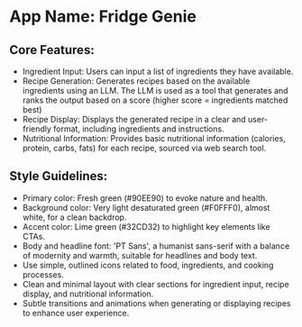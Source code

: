 # **App Name**: Fridge Genie

## Core Features:

- Ingredient Input: Users can input a list of ingredients they have available.
- Recipe Generation: Generates recipes based on the available ingredients using an LLM. The LLM is used as a tool that generates and ranks the output based on a score (higher score = ingredients matched best)
- Recipe Display: Displays the generated recipe in a clear and user-friendly format, including ingredients and instructions.
- Nutritional Information: Provides basic nutritional information (calories, protein, carbs, fats) for each recipe, sourced via web search tool.

## Style Guidelines:

- Primary color: Fresh green (#90EE90) to evoke nature and health.
- Background color: Very light desaturated green (#F0FFF0), almost white, for a clean backdrop.
- Accent color: Lime green (#32CD32) to highlight key elements like CTAs.
- Body and headline font: 'PT Sans', a humanist sans-serif with a balance of modernity and warmth, suitable for headlines and body text.
- Use simple, outlined icons related to food, ingredients, and cooking processes.
- Clean and minimal layout with clear sections for ingredient input, recipe display, and nutritional information.
- Subtle transitions and animations when generating or displaying recipes to enhance user experience.
